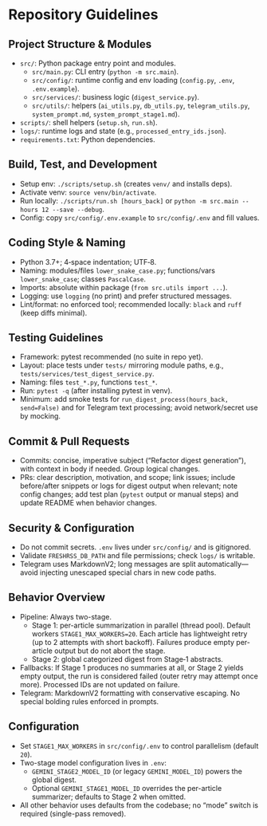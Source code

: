 # Repository Guidelines

## Project Structure & Modules
- `src/`: Python package entry point and modules.
  - `src/main.py`: CLI entry (`python -m src.main`).
  - `src/config/`: runtime config and env loading (`config.py`, `.env`, `.env.example`).
  - `src/services/`: business logic (`digest_service.py`).
  - `src/utils/`: helpers (`ai_utils.py`, `db_utils.py`, `telegram_utils.py`, `system_prompt.md`, `system_prompt_stage1.md`).
- `scripts/`: shell helpers (`setup.sh`, `run.sh`).
- `logs/`: runtime logs and state (e.g., `processed_entry_ids.json`).
- `requirements.txt`: Python dependencies.

## Build, Test, and Development
- Setup env: `./scripts/setup.sh` (creates `venv/` and installs deps).
- Activate venv: `source venv/bin/activate`.
- Run locally: `./scripts/run.sh [hours_back]` or `python -m src.main --hours 12 --save --debug`.
- Config: copy `src/config/.env.example` to `src/config/.env` and fill values.

## Coding Style & Naming
- Python 3.7+; 4‑space indentation; UTF‑8.
- Naming: modules/files `lower_snake_case.py`; functions/vars `lower_snake_case`; classes `PascalCase`.
- Imports: absolute within package (`from src.utils import ...`).
- Logging: use `logging` (no print) and prefer structured messages.
- Lint/format: no enforced tool; recommended locally: `black` and `ruff` (keep diffs minimal).

## Testing Guidelines
- Framework: pytest recommended (no suite in repo yet).
- Layout: place tests under `tests/` mirroring module paths, e.g., `tests/services/test_digest_service.py`.
- Naming: files `test_*.py`, functions `test_*`.
- Run: `pytest -q` (after installing pytest in venv).
- Minimum: add smoke tests for `run_digest_process(hours_back, send=False)` and for Telegram text processing; avoid network/secret use by mocking.

## Commit & Pull Requests
- Commits: concise, imperative subject (“Refactor digest generation”), with context in body if needed. Group logical changes.
- PRs: clear description, motivation, and scope; link issues; include before/after snippets or logs for digest output when relevant; note config changes; add test plan (`pytest` output or manual steps) and update README when behavior changes.

## Security & Configuration
- Do not commit secrets. `.env` lives under `src/config/` and is gitignored.
- Validate `FRESHRSS_DB_PATH` and file permissions; check `logs/` is writable.
- Telegram uses MarkdownV2; long messages are split automatically—avoid injecting unescaped special chars in new code paths.

## Behavior Overview
- Pipeline: Always two-stage.
  - Stage 1: per-article summarization in parallel (thread pool). Default workers `STAGE1_MAX_WORKERS=20`. Each article has lightweight retry (up to 2 attempts with short backoff). Failures produce empty per-article output but do not abort the stage.
  - Stage 2: global categorized digest from Stage‑1 abstracts.
- Fallbacks: If Stage 1 produces no summaries at all, or Stage 2 yields empty output, the run is considered failed (outer retry may attempt once more). Processed IDs are not updated on failure.
- Telegram: MarkdownV2 formatting with conservative escaping. No special bolding rules enforced in prompts.

## Configuration
- Set `STAGE1_MAX_WORKERS` in `src/config/.env` to control parallelism (default `20`).
- Two-stage model configuration lives in `.env`:
  - `GEMINI_STAGE2_MODEL_ID` (or legacy `GEMINI_MODEL_ID`) powers the global digest.
  - Optional `GEMINI_STAGE1_MODEL_ID` overrides the per-article summarizer; defaults to Stage 2 when omitted.
- All other behavior uses defaults from the codebase; no “mode” switch is required (single-pass removed).
